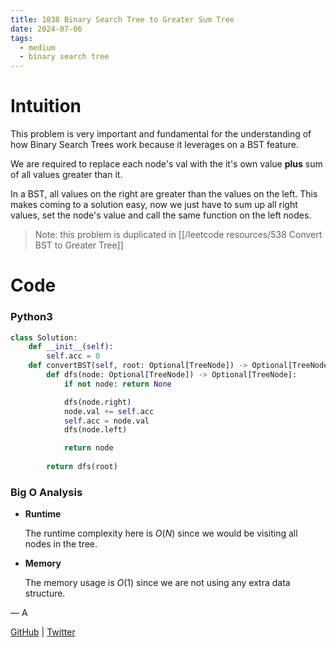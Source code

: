 ```yaml
---
title: 1038 Binary Search Tree to Greater Sum Tree
date: 2024-07-06
tags:
  - medium
  - binary search tree
---
```


# Intuition
This problem is very important and fundamental for the understanding of how Binary Search Trees work because it leverages on a BST feature.

We are required to replace each node's val with the it's own value **plus** sum of all values greater than it.

In a BST, all values on the right are greater than the values on the left. This makes coming to a solution easy, now we just have to sum up all right values, set the node's value and call the same function on the left nodes.


> Note: this problem is duplicated in [[/leetcode resources/538 Convert BST to Greater Tree]]

# Code

### Python3

```python
class Solution:
    def __init__(self):
        self.acc = 0
    def convertBST(self, root: Optional[TreeNode]) -> Optional[TreeNode]:
        def dfs(node: Optional[TreeNode]) -> Optional[TreeNode]:
            if not node: return None

            dfs(node.right)
            node.val += self.acc
            self.acc = node.val
            dfs(node.left)

            return node
        
        return dfs(root)
```

### Big O Analysis

- **Runtime**

  The runtime complexity here is $O(N)$ since we would be visiting all nodes in the tree.

- **Memory**

  The memory usage is $O(1)$ since we are not using any extra data structure.

— A

[GitHub](https://github.com/AtharvaKamble) | [Twitter](https://twitter.com/AtharvaKamble07)
